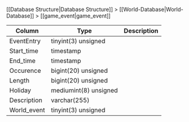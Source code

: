 [[Database Structure|Database Structure]] > [[World-Database|World-Database]] > [[game_event|game_event]]

Column | Type | Description
--- | --- | ---
EventEntry | tinyint(3) unsigned | 
Start_time | timestamp | 
End_time | timestamp | 
Occurence | bigint(20) unsigned | 
Length | bigint(20) unsigned | 
Holiday | mediumint(8) unsigned | 
Description | varchar(255) | 
World_event | tinyint(3) unsigned | 
